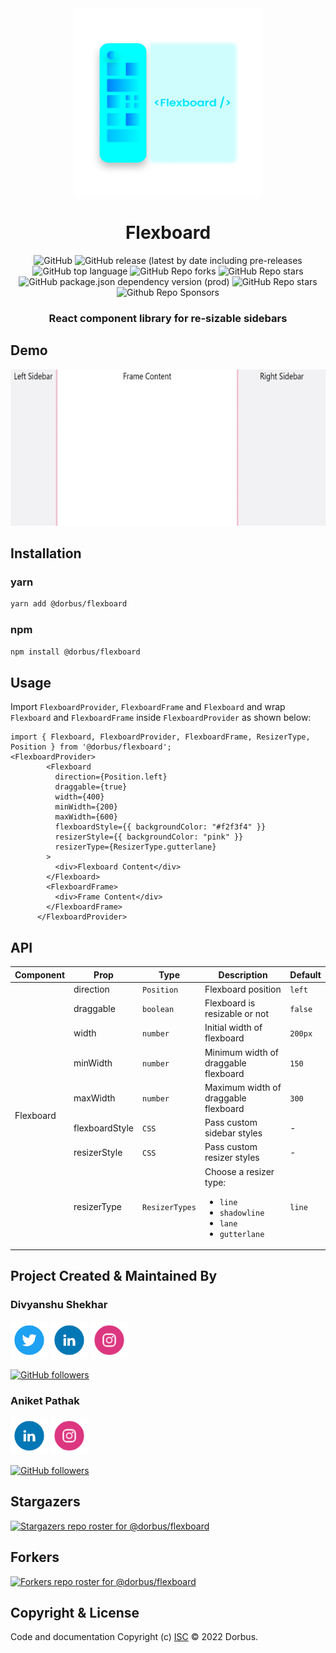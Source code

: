 <div align="center">
<img src="./img/Flexboard_icon.png" height=300 width=300 alt="Flexboard Logo">
<h1>Flexboard</h1>
</div>

<!-- Repository stats -->

<div align="center">

<img alt="GitHub" src="https://img.shields.io/github/license/dorbus/flexboard?style=plastic">

<img alt="GitHub release (latest by date including pre-releases" src="https://img.shields.io/github/v/release/dorbus/flexboard?include_prereleases">

<img alt="GitHub top language" src="https://img.shields.io/github/languages/top/dorbus/flexboard?style=plastic">

<img alt="GitHub Repo forks" src="https://img.shields.io/github/forks/dorbus/flexboard?style=plastic">

<img alt="GitHub Repo stars" src="https://img.shields.io/github/stars/dorbus/flexboard?style=plastic">

<img alt="GitHub package.json dependency version (prod)" src="https://img.shields.io/github/package-json/dependency-version/dorbus/flexboard/react?style=plastic">

<img alt="GitHub Repo stars" src="https://img.shields.io/github/contributors-anon/dorbus/flexboard">

<img alt="Github Repo Sponsors" src="https://img.shields.io/github/sponsors/dorbus?style=plastic)">

<h3>React component library for re-sizable sidebars</h3>

</div>

<!-- Demo -->

## Demo

<div align="center">
<img src="./img/flexboard-demo.gif" height=250 width=600 alt="Flexboard Logo">
</div>

<!-- Installation -->

## Installation

### yarn

```bash
yarn add @dorbus/flexboard
```

### npm

```bash
npm install @dorbus/flexboard
```

<!-- Usage -->

## Usage

Import `FlexboardProvider`, `FlexboardFrame` and `Flexboard` and wrap `Flexboard` and `FlexboardFrame` inside `FlexboardProvider` as shown below:

```tsx
import { Flexboard, FlexboardProvider, FlexboardFrame, ResizerType, Position } from '@dorbus/flexboard';
<FlexboardProvider>
        <Flexboard
          direction={Position.left}
          draggable={true}
          width={400}
          minWidth={200}
          maxWidth={600}
          flexboardStyle={{ backgroundColor: "#f2f3f4" }}
          resizerStyle={{ backgroundColor: "pink" }}
          resizerType={ResizerType.gutterlane}
        >
          <div>Flexboard Content</div>
        </Flexboard>
        <FlexboardFrame>
          <div>Frame Content</div>
        </FlexboardFrame>
      </FlexboardProvider>
```

<!-- API -->

## API

<table>
    <thead>
        <tr>
            <th>Component</th>
            <th>Prop</th>
            <th>Type</th>
            <th>Description</th>
            <th>Default</th>
        </tr>
    </thead>
    <tbody>
        <tr>
            <td rowspan=10>Flexboard</td>
            <td >direction</td>
            <td><code>Position</code></td>
            <td>Flexboard position</td>
            <td><code>left</code></td>
        </tr>
        <tr>
            <td>draggable</td>
            <td><code>boolean</code></td>
            <td>Flexboard is resizable or not</td>
            <td><code>false</code></td>
        </tr>
        <tr>
            <td>width</td>
            <td><code>number</code></td>
            <td>Initial width of flexboard</td>
            <td><code>200px</code></td>
        </tr>
        <tr>
            <td>minWidth</td>
            <td><code>number</code></td>
            <td>Minimum width of draggable flexboard</td>
            <td><code>150</code></td>
        </tr>
        <tr>
            <td>maxWidth</td>
            <td><code>number</code></td>
            <td>Maximum width of draggable flexboard</td>
            <td><code>300</code></td>
        </tr>
        <tr>
            <td>flexboardStyle</td>
            <td><code>CSS</code></td>
            <td>Pass custom sidebar styles</td>
            <td>-</td>
        </tr>
        <tr>
            <td>resizerStyle</td>
            <td><code>CSS</code></td>
            <td>Pass custom resizer styles</td>
            <td>-</td>
        </tr>
        <tr>
            <td>resizerType</td>
            <td><code>ResizerTypes</code></td>
            <td>Choose a resizer type: <ul><li><code>line</code></li><li><code>shadowline</code></li><li><code>lane</code></li><li><code>gutterlane</code></li></ul></td>
            <td><code>line</code></td>
        </tr>
    </tbody>
</table>

## Project Created & Maintained By

### Divyanshu Shekhar

<a href="https://twitter.com/dshekhar17"><img src="https://github.com/aritraroy/social-icons/blob/master/twitter-icon.png?raw=true" width="60"></a> <a href="https://in.linkedin.com/in/divyanshu-shekhar-a8a04a162"><img src="https://github.com/aritraroy/social-icons/blob/master/linkedin-icon.png?raw=true" width="60"></a> <a href="https://instagram.com/dshekhar17"><img src="https://github.com/aritraroy/social-icons/blob/master/instagram-icon.png?raw=true" width="60"></a>

[![GitHub followers](https://img.shields.io/github/followers/divshekhar.svg?style=social&label=Follow)](https://github.com/divshekhar/)

### Aniket Pathak

<a href="https://www.linkedin.com/in/aniket-pathak-8925311b5/"><img src="https://github.com/aritraroy/social-icons/blob/master/linkedin-icon.png?raw=true" width="60"></a> <a href="https://www.instagram.com/anik3t_pathak/"><img src="https://github.com/aritraroy/social-icons/blob/master/instagram-icon.png?raw=true" width="60"></a>

[![GitHub followers](https://img.shields.io/github/followers/aniketpathak028.svg?style=social&label=Follow)](https://github.com/aniketpathak028/)

## Stargazers

[![Stargazers repo roster for @dorbus/flexboard](https://reporoster.com/stars/dark/dorbus/flexboard)](https://github.com/dorbus/flexboard/stargazers)

## Forkers

[![Forkers repo roster for @dorbus/flexboard](https://reporoster.com/forks/dark/dorbus/flexboard)](https://github.com/dorbus/flexboard/network/members)

<!-- License -->
## Copyright & License

Code and documentation Copyright (c) [ISC](LICENSE) © 2022 Dorbus.
